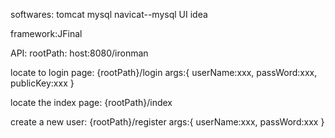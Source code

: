 
softwares:
      tomcat 
      mysql 
      navicat--mysql UI 
      idea

framework:JFinal

API:
  rootPath: host:8080/ironman

  locate to login page: {rootPath}/login
     args:{
        userName:xxx,
        passWord:xxx,
        publicKey:xxx
     }
  
  locate the index page: {rootPath}/index
  
  create a new user: {rootPath}/register 
    args:{
       userName:xxx,
       passWord:xxx
    }
     


  

